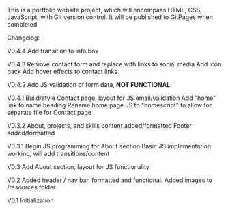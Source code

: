 This is a portfolio website project, which will encompass HTML, CSS, JavaScript, with Git version control. It will be published to GitPages when completed.

Changelog:

V0.4.4
Add transition to info box

V0.4.3
Remove contact form and replace with links to social media
Add icon pack
Add hover effects to contact links

V0.4.2
Add JS validation of form data, **NOT FUNCTIONAL**

V0.4.1
Build/style Contact page, layout for JS email/validation
Add "home" link to name heading
Rename home page JS to "homescript" to allow for separate file for Contact page

V0.3.2
About, projects, and skills content added/formatted
Footer added/formatted

V0.3.1
Begin JS programming for About section
Basic JS implementation working, will add transitions/content

V0.3
Add About section, layout for JS functionality

V0.2
Added header / nav bar, formatted and functional.
Added images to /resources folder

V0.1
Initialization
